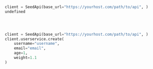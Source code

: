 ```python


client = SeedApi(base_url="https://yourhost.com/path/to/api", )        
undefined
 
```                        


```python


client = SeedApi(base_url="https://yourhost.com/path/to/api", )        
client.userservice.create(
	username="username",
	email="email",
	age=1,
	weight=1.1
)
 
```                        



